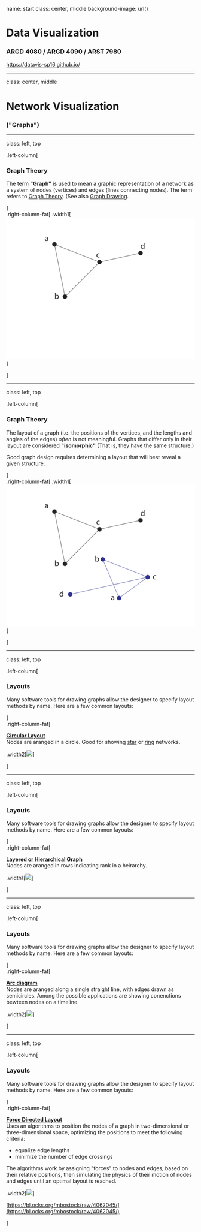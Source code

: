 name: start
class: center, middle
background-image: url()

# Data Visualization
                
### ARGD 4080 / ARGD 4090 / ARST 7980

<https://datavis-sp16.github.io/>

---
class: center, middle


# Network Visualization

### ("Graphs")

---
class: left, top
                
.left-column[
### Graph Theory

The term **"Graph"** is used to mean a graphic representation of a network as a system of nodes (vertices) and edges (lines connecting nodes).  The term refers to [Graph Theory](https://en.wikipedia.org/wiki/Graph_theory).  (See also [Graph Drawing](https://en.wikipedia.org/wiki/Graph_drawing).

]	
.right-column-fat[
.width1[![](g1.svg)]

]

---
class: left, top
                
.left-column[
### Graph Theory

The layout of a graph (i.e. the positions of the vertices, and the lengths and angles of the edges) *often* is not meaningful.  Graphs that differ only in their layout are considered **"isomorphic"** (That is, they have the same structure.)

Good graph design requires determining a layout that will best reveal a given structure.

]	
.right-column-fat[
.width1[![](g2.svg)]

]

---
class: left, top
                
.left-column[
### Layouts

Many software tools for drawing graphs allow the designer to specify layout methods by name.  Here are a few common layouts:

]	
.right-column-fat[

**[Circular Layout](https://en.wikipedia.org/wiki/Circular_layout)**  
Nodes are aranged in a circle.  Good for showing [star](https://en.wikipedia.org/wiki/Star_network) or [ring](https://en.wikipedia.org/wiki/Ring_networks) networks.

.width2[![](https://upload.wikimedia.org/wikipedia/commons/1/12/Chvatal_Lombardi.svg)]

]

---
class: left, top
                
.left-column[
### Layouts

Many software tools for drawing graphs allow the designer to specify layout methods by name.  Here are a few common layouts:

]	
.right-column-fat[

**[Layered or Hierarchical Graph](https://en.wikipedia.org/wiki/Layered_graph_drawing)**  
Nodes are aranged in rows indicating rank in a heirarchy.

.width1[![](https://upload.wikimedia.org/wikipedia/commons/7/7e/DC%2B%2B_derivatives.svg)]

]

---
class: left, top
                
.left-column[
### Layouts

Many software tools for drawing graphs allow the designer to specify layout methods by name.  Here are a few common layouts:

]	
.right-column-fat[

**[Arc diagram](https://en.wikipedia.org/wiki/Arc_diagram)**  
Nodes are aranged along a single straight line, with edges drawn as semicircles.  Among the possible applications are showing conenctions bewteen nodes on a timeline.  

.width2[![](https://upload.wikimedia.org/wikipedia/commons/8/8d/Goldner-Harary-linear.svg)]

]

---
class: left, top
                
.left-column[
### Layouts

Many software tools for drawing graphs allow the designer to specify layout methods by name.  Here are a few common layouts:

]	
.right-column-fat[

**[Force Directed Layout](https://en.wikipedia.org/wiki/Force-directed_graph_drawing)**  
Uses an algorithms to position the nodes of a graph in two-dimensional or three-dimensional space, optimizing the positions to meet the following criteria:

* equalize edge lengths  
* minimize the number of edge crossings 

The algorithms work by assigning "forces" to nodes and edges, based on their relative positions, then simulating the physics of their motion of nodes and edges until an optimal layout is reached.

.width2[![](http://i.stack.imgur.com/qVAx8.gif)]

[https://bl.ocks.org/mbostock/raw/4062045/](https://bl.ocks.org/mbostock/raw/4062045/)

]


